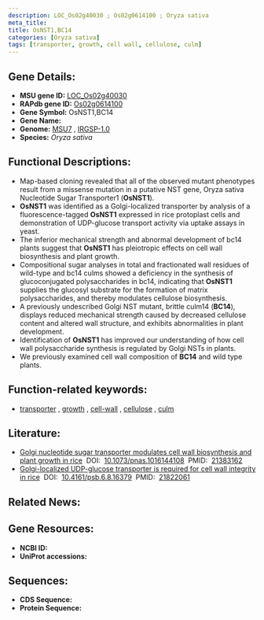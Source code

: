 ```yaml
---
description: LOC_Os02g40030 ; Os02g0614100 ; Oryza sativa
meta_title:
title: OsNST1,BC14
categories: [Oryza sativa]
tags: [transporter, growth, cell wall, cellulose, culm]
---
```


## Gene Details:
- **MSU gene ID:** [LOC_Os02g40030](http://rice.uga.edu/cgi-bin/ORF_infopage.cgi?orf=LOC_Os02g40030)  
- **RAPdb gene ID:** [Os02g0614100](https://rapdb.dna.affrc.go.jp/locus/?name=Os02g0614100)  
- **Gene Symbol:** OsNST1,BC14
- **Gene Name:**
- **Genome:**  [MSU7](http://rice.uga.edu/)&nbsp;,&nbsp;[IRGSP-1.0](https://rapdb.dna.affrc.go.jp/download/irgsp1.html)
- **Species:** *Oryza sativa*

## Functional Descriptions:
   - Map-based cloning revealed that all of the observed mutant phenotypes result from a missense mutation in a putative NST gene, Oryza sativa Nucleotide Sugar Transporter1 (**OsNST1**).
   - **OsNST1** was identified as a Golgi-localized transporter by analysis of a fluorescence-tagged **OsNST1** expressed in rice protoplast cells and demonstration of UDP-glucose transport activity via uptake assays in yeast.
   - The inferior mechanical strength and abnormal development of bc14 plants suggest that **OsNST1** has pleiotropic effects on cell wall biosynthesis and plant growth.
   - Compositional sugar analyses in total and fractionated wall residues of wild-type and bc14 culms showed a deficiency in the synthesis of glucoconjugated polysaccharides in bc14, indicating that **OsNST1** supplies the glucosyl substrate for the formation of matrix polysaccharides, and thereby modulates cellulose biosynthesis.
   - A previously undescribed Golgi NST mutant, brittle culm14 (**BC14**), displays reduced mechanical strength caused by decreased cellulose content and altered wall structure, and exhibits abnormalities in plant development.
   - Identification of **OsNST1** has improved our understanding of how cell wall polysaccharide synthesis is regulated by Golgi NSTs in plants.
   - We previously examined cell wall composition of **BC14** and wild type plants.

## Function-related keywords:
   - [transporter](/tags/transporter/)&nbsp;,&nbsp;[growth](/tags/growth/)&nbsp;,&nbsp;[cell-wall](/tags/cell-wall/)&nbsp;,&nbsp;[cellulose](/tags/cellulose/)&nbsp;,&nbsp;[culm](/tags/culm/)

## Literature:
   - [Golgi nucleotide sugar transporter modulates cell wall biosynthesis and plant growth in rice](https://www.doi.org/10.1073/pnas.1016144108)&nbsp;&nbsp;DOI:&nbsp;&nbsp;[10.1073/pnas.1016144108](https://www.doi.org/10.1073/pnas.1016144108)&nbsp;&nbsp;PMID:&nbsp;&nbsp;[21383162](https://pubmed.ncbi.nlm.nih.gov/21383162/)
   - [Golgi-localized UDP-glucose transporter is required for cell wall integrity in rice](https://www.doi.org/10.4161/psb.6.8.16379)&nbsp;&nbsp;DOI:&nbsp;&nbsp;[10.4161/psb.6.8.16379](https://www.doi.org/10.4161/psb.6.8.16379)&nbsp;&nbsp;PMID:&nbsp;&nbsp;[21822061](https://pubmed.ncbi.nlm.nih.gov/21822061/)

## Related News:

## Gene Resources:
- **NCBI ID:**  []()
- **UniProt accessions:** [](https://www.uniprot.org/uniprotkb//entry)

## Sequences:
- **CDS Sequence:**
- **Protein Sequence:**
